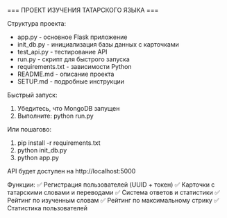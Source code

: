 === ПРОЕКТ ИЗУЧЕНИЯ ТАТАРСКОГО ЯЗЫКА ===

Структура проекта:
- app.py - основное Flask приложение
- init_db.py - инициализация базы данных с карточками
- test_api.py - тестирование API
- run.py - скрипт для быстрого запуска
- requirements.txt - зависимости Python
- README.md - описание проекта
- SETUP.md - подробные инструкции

Быстрый запуск:
1. Убедитесь, что MongoDB запущен
2. Выполните: python run.py

Или пошагово:
1. pip install -r requirements.txt
2. python init_db.py
3. python app.py

API будет доступен на http://localhost:5000

Функции:
✅ Регистрация пользователей (UUID + токен)
✅ Карточки с татарскими словами и переводами
✅ Система ответов и статистики
✅ Рейтинг по изученным словам
✅ Рейтинг по максимальному стрику
✅ Статистика пользователей
